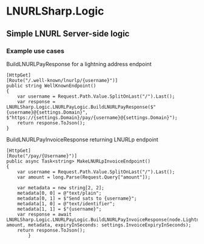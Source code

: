 # LNURLSharp.Logic
## Simple LNURL Server-side logic

### Example use cases

BuildLNURLPayResponse for a lightning address endpoint
```
[HttpGet]
[Route("/.well-known/lnurlp/{username}")]
public string WellKnownEndpoint()
{
    var username = Request.Path.Value.SplitOnLast("/").Last();
    var response = LNURLSharp.Logic.LNURLPayLogic.BuildLNURLPayResponse($"{username}@{settings.Domain}", $"https://{settings.Domain}/pay/{username}@{settings.Domain}");
    return response.ToJson();
}
```

BuildLNURLPayInvoiceResponse returning LNURLp endpoint
```
[HttpGet]
[Route("/pay/{Username}")]
public async Task<string> MakeLNURLpInvoiceEndpoint()
{
    var username = Request.Path.Value.SplitOnLast("/").Last();
    var amount = long.Parse(Request.Query["amount"]);

    var metadata = new string[2, 2];
    metadata[0, 0] = @"text/plain";
    metadata[0, 1] = $"Send sats to {username}";
    metadata[1, 0] = @"text/identifier";
    metadata[1, 1] = $"{username}";
    var response = await LNURLSharp.Logic.LNURLPayLogic.BuildLNURLPayInvoiceResponse(node.LightningClient, amount, metadata, expiryInSeconds: settings.InvoiceExpiryInSeconds);
    return response.ToJson();
        }
```